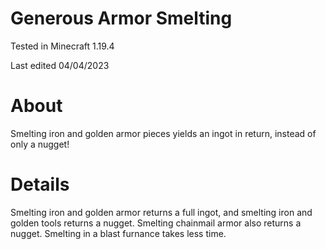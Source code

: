 # Generous Armor Smelting

Tested in Minecraft 1.19.4

Last edited 04/04/2023

# About

Smelting iron and golden armor pieces yields an ingot in return, instead of only a nugget!

# Details

Smelting iron and golden armor returns a full ingot, and smelting iron and golden tools returns a nugget. Smelting chainmail armor also returns a nugget. Smelting in a blast furnance takes less time.
